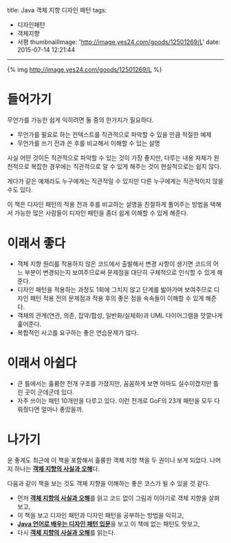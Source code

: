 title: Java 객체 지향 디자인 패턴
tags:
  - 디자인패턴
  - 객체지향
  - 서평
thumbnailImage: 'http://image.yes24.com/goods/12501269/L'
date: 2015-07-14 12:21:44
---

{% img http://image.yes24.com/goods/12501269/L %}

# 들어가기

무언가를 가능한 쉽게 익히려면 둘 중의 한가지가 필요하다.

- 무언가를 필요로 하는 컨텍스트를 직관적으로 파악할 수 있을 만큼 적절한 예제
- 무언가를 쓰기 전과 쓴 후를 비교해서 이해할 수 있는 설명

사실 어떤 것이든 직관적으로 파악할 수 있는 것이 가장 좋지만, 다루는 내용 자체가 원천적으로 복잡한 경우에는 직관적으로 알 수 있게 해주는 것이 현실적으로는 쉽지 않다.

게다가 같은 예제라도 누구에게는 직관적일 수 있지만 다른 누구에게는 직관적이지 않을 수도 있다.

이 책은 디자인 패턴의 적용 전과 후를 비교하는 설명을 친절하게 풀어주는 방법을 택해서 가능한 많은 사람들이 디자인 패턴을 좀더 쉽게 이해할 수 있게 해준다.

# 이래서 좋다

- 객체 지향 원리를 적용하지 않은 코드에서 출발해서 변경 사항이 생기면 코드의 어느 부분이 변경되는지 보여주므로써 문제점을 대단히 구체적으로 인식할 수 있게 해준다.
- 디자인 패턴을 적용하는 과정도 1회에 그치지 않고 단계를 밟아가며 보여주므로 디자인 패턴 적용 전의 문제점과 적용 후의 좋은 점을 속속들이 이해할 수 있게 해준다.
- 객체의 관계(연관, 의존, 집약/합성, 일반화/실체화)과 UML 다이어그램을 맛깔나게 훑어준다.
- 복합적인 사고를 요구하는 좋은 연습문제가 많다.

# 이래서 아쉽다

- 큰 틀에서는 훌륭한 전개 구조를 가졌지만, 꼼꼼하게 보면 아마도 실수이겠지만 틀린 곳이 군데군데 있다.
- 자주 쓰이는 패턴 10개만을 다루고 있다. 이런 전개로 GoF의 23개 패턴을 모두 다뤄줬다면 얼마나 좋았을까.

# 나가기

운 좋게도 최근에 이 책을 포함해서 훌륭한 객체 지향 책을 두 권이나 보게 되었다. 나머지 하나는 [**객체 지향의 사실과 오해**](http://www.yes24.com/24/goods/18249021)다.

다음과 같이 책을 보는 것도 객체 지향을 이해하는 좋은 코스가 될 수 있을 것 같다.

- 먼저 [**객체 지향의 사실과 오해**](http://www.yes24.com/24/goods/18249021)를 읽고 코드 없이 그림과 이야기로 객체 지향을 살펴 보고,
- 이 책을 보고 디자인 패턴과 디자인 패턴을 공부하는 방법을 익히고,
- [**Java 언어로 배우는 디자인 패턴 입문**](http://www.yes24.com/24/Goods/2918928)을 보고 이 책에 없는 패턴도 맛보고,
- 다시 [**객체 지향의 사실과 오해**](http://www.yes24.com/24/goods/18249021)를 읽는다.



